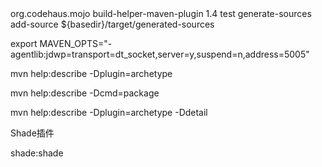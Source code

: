 <plugin>
    <groupId>org.codehaus.mojo</groupId>
    <artifactId>build-helper-maven-plugin</artifactId>
    <version>1.4</version>
    <executions>
        <execution>
            <id>test</id>
            <phase>generate-sources</phase>
            <goals>
                <goal>add-source</goal>
            </goals>
            <configuration>
                <sources>
                    <source>${basedir}/target/generated-sources</source>
                </sources>
            </configuration>
        </execution>
    </executions>
</plugin>


export MAVEN_OPTS="-agentlib:jdwp=transport=dt_socket,server=y,suspend=n,address=5005"

mvn help:describe -Dplugin=archetype

mvn help:describe -Dcmd=package

mvn help:describe -Dplugin=archetype -Ddetail

Shade插件

shade:shade